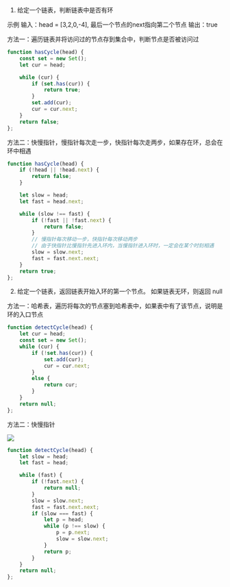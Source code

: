 1. 给定一个链表，判断链表中是否有环

示例
输入：head = [3,2,0,-4], 最后一个节点的next指向第二个节点
输出：true

方法一：遍历链表并将访问过的节点存到集合中，判断节点是否被访问过

```js
function hasCycle(head) {
    const set = new Set();
    let cur = head;

    while (cur) {
        if (set.has(cur)) {
            return true;
        }
        set.add(cur);
        cur = cur.next;
    }
    return false;
};
```

方法二：快慢指针，慢指针每次走一步，快指针每次走两步，如果存在环，总会在环中相遇

```js
function hasCycle(head) {
    if (!head || !head.next) {
        return false;
    }

    let slow = head;
    let fast = head.next;

    while (slow !== fast) {
        if (!fast || !fast.next) {
            return false;
        }
        // 慢指针每次移动一步，快指针每次移动两步
        // 由于快指针比慢指针先进入环内，当慢指针进入环时，一定会在某个时刻相遇
        slow = slow.next;
        fast = fast.next.next;
    }
    return true;
};
```

2. 给定一个链表，返回链表开始入环的第一个节点。 如果链表无环，则返回 null

方法一：哈希表，遍历将每次的节点塞到哈希表中，如果表中有了该节点，说明是环的入口节点

```js
function detectCycle(head) {
    let cur = head;
    const set = new Set();
    while (cur) {
        if (!set.has(cur)) {
            set.add(cur);
            cur = cur.next;
        }
        else {
            return cur;
        }
    }
    return null;
};
```

方法二：快慢指针

![](https://assets.leetcode-cn.com/solution-static/142/142_fig1.png)

```js
function detectCycle(head) {
    let slow = head;
    let fast = head;

    while (fast) {
        if (!fast.next) {
            return null;
        }
        slow = slow.next;
        fast = fast.next.next;
        if (slow === fast) {
            let p = head;
            while (p !== slow) {
                p = p.next;
                slow = slow.next;
            }
            return p;
        }
    }
    return null;
};
```